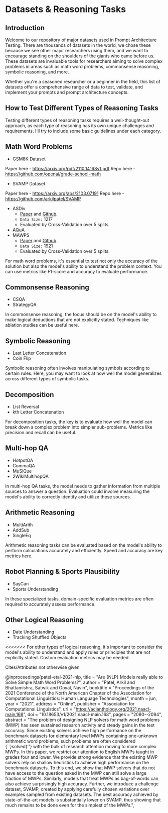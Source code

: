 # Datasets & Reasoning Tasks
## Introduction

Welcome to our repository of major datasets used in Prompt Architecture Testing. There are thousands of datasets in the world, we chose these because we see other major researchers using them, and we want to encourage standing on the shoulders of the giants who came before us. These datasets are invaluable tools for researchers aiming to solve complex problems in areas such as math word problems, commonsense reasoning, symbolic reasoning, and more. 


Whether you're a seasoned researcher or a beginner in the field, this list of datasets offer a comprehensive range of data to test, validate, and implement your prompts and prompt architecture concepts.

## How to Test Different Types of Reasoning Tasks

Testing different types of reasoning tasks requires a well-thought-out approach, as each type of reasoning has its own unique challenges and requirements. I'll try to include some basic guidelines under each category. 


## Math Word Problems
- GSM8K Dataset

Paper here - https://arxiv.org/pdf/2110.14168v1.pdf 
Repo here - https://github.com/openai/grade-school-math

- SVAMP Dataset

Paper here - https://arxiv.org/abs/2103.07191
Repo here - https://github.com/arkilpatel/SVAMP

- ASDiv
  - [Paper](https://www.aclweb.org/anthology/2020.acl-main.92.pdf) and [Github](https://github.com/chaochun/nlu-asdiv-dataset).
  - `Data Size:` 1217
  - Evaluated by Cross-Validation over 5 splits.
- AQuA
- MAWPS
  - [Paper](https://www.aclweb.org/anthology/N16-1136.pdf) and [Github](https://github.com/sroy9/mawps).
  - `Data Size:` 1921
  - Evaluated by Cross-Validation over 5 splits.

For math word problems, it's essential to test not only the accuracy of the solution but also the model's ability to understand the problem context. You can use metrics like F1-score and accuracy to evaluate performance.


## Commonsense Reasoning
- CSQA
- StrategyQA

In commonsense reasoning, the focus should be on the model's ability to make logical deductions that are not explicitly stated. Techniques like ablation studies can be useful here.

## Symbolic Reasoning
- Last Letter Concatenation
- Coin Flip

Symbolic reasoning often involves manipulating symbols according to certain rules. Here, you may want to look at how well the model generalizes across different types of symbolic tasks.

## Decomposition
- List Reversal
- kth Letter Concatenation

For decomposition tasks, the key is to evaluate how well the model can break down a complex problem into simpler sub-problems. Metrics like precision and recall can be useful.

## Multi-hop QA
- HotpotQA
- CommaQA
- MuSiQue
- 2WikiMultihopQA

In multi-hop QA tasks, the model needs to gather information from multiple sources to answer a question. Evaluation could involve measuring the model's ability to correctly identify and utilize these sources.

## Arithmetic Reasoning
- MultiArith
- AddSub
- SingleEq

Arithmetic reasoning tasks can be evaluated based on the model's ability to perform calculations accurately and efficiently. Speed and accuracy are key metrics here.

## Robot Planning & Sports Plausibility
- SayCan
- Sports Understanding

In these specialized tasks, domain-specific evaluation metrics are often required to accurately assess performance.

## Other Logical Reasoning
- Date Understanding
- Tracking Shuffled Objects

<<<<<<< 
For other types of logical reasoning, it's important to consider the model's ability to understand and apply rules or principles that are not explicitly stated. Custom evaluation metrics may be needed.
>>>>>>>



Cites/Attributes not otherwise given

@inproceedings{patel-etal-2021-nlp,
    title = "Are {NLP} Models really able to Solve Simple Math Word Problems?",
    author = "Patel, Arkil  and
      Bhattamishra, Satwik  and
      Goyal, Navin",
    booktitle = "Proceedings of the 2021 Conference of the North American Chapter of the Association for Computational Linguistics: Human Language Technologies",
    month = jun,
    year = "2021",
    address = "Online",
    publisher = "Association for Computational Linguistics",
    url = "https://aclanthology.org/2021.naacl-main.168",
    doi = "10.18653/v1/2021.naacl-main.168",
    pages = "2080--2094",
    abstract = "The problem of designing NLP solvers for math word problems (MWP) has seen sustained research activity and steady gains in the test accuracy. Since existing solvers achieve high performance on the benchmark datasets for elementary level MWPs containing one-unknown arithmetic word problems, such problems are often considered {``}solved{''} with the bulk of research attention moving to more complex MWPs. In this paper, we restrict our attention to English MWPs taught in grades four and lower. We provide strong evidence that the existing MWP solvers rely on shallow heuristics to achieve high performance on the benchmark datasets. To this end, we show that MWP solvers that do not have access to the question asked in the MWP can still solve a large fraction of MWPs. Similarly, models that treat MWPs as bag-of-words can also achieve surprisingly high accuracy. Further, we introduce a challenge dataset, SVAMP, created by applying carefully chosen variations over examples sampled from existing datasets. The best accuracy achieved by state-of-the-art models is substantially lower on SVAMP, thus showing that much remains to be done even for the simplest of the MWPs.",
